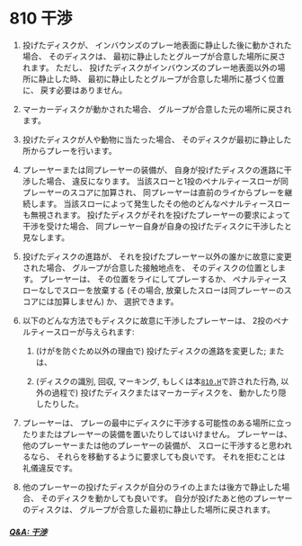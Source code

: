 # 810 干渉

1. 投げたディスクが、
インバウンズのプレー地表面に静止した後に動かされた場合、
そのディスクは、
最初に静止したとグループが合意した場所に戻されます。
ただし、
投げたディスクがインバウンズのプレー地表面以外の場所に静止した時、
最初に静止したとグループが合意した場所に基づく位置に、
戻す必要はありません。

1. マーカーディスクが動かされた場合、
グループが合意した元の場所に戻されます。

1. 投げたディスクが人や動物に当たった場合、
そのディスクが最初に静止した所からプレーを行います。



1. プレーヤーまたは同プレーヤーの装備が、
自身が投げたディスクの進路に干渉した場合、
違反になります。
当該スローと1投のペナルティースローが同プレーヤーのスコアに加算され、
同プレーヤーは直前のライからプレーを継続します。
当該スローによって発生したその他のどんなペナルティースローも無視されます。
投げたディスクがそれを投げたプレーヤーの要求によって干渉を受けた場合、
同プレーヤー自身が自身の投げたディスクに干渉したと見なします。

1. 投げたディスクの進路が、
それを投げたプレーヤー以外の誰かに故意に変更された場合、
グループが合意した接触地点を、
そのディスクの位置とします。
プレーヤーは、
その位置をライにしてプレーするか、
ペナルティースローなしでスローを放棄する
(その場合, 放棄したスローは同プレーヤーのスコアには加算しません)
か、
選択できます。

1. 以下のどんな方法でもディスクに故意に干渉したプレーヤーは、
2投のペナルティースローが与えられます:

    1. (けがを防ぐため以外の理由で)
    投げたディスクの進路を変更した;
    または、

    1. (ディスクの識別, 回収, マーキング, もしくは本[`810.H`](810)で許された行為, 以外の過程で)
    投げたディスクまたはマーカーディスクを、
    動かしたり隠したりした。

1. プレーヤーは、
プレーの最中にディスクに干渉する可能性のある場所に立ったりまたはプレーヤーの装備を置いたりしてはいけません。
プレーヤーは、
他のプレーヤーまたは他のプレーヤーの装備が、
スローに干渉すると思われるなら、
それらを移動するように要求しても良いです。
それを拒むことは礼儀違反です。

1. 他のプレーヤーの投げたディスクが自分のライの上または後方で静止した場合、
そのディスクを動かしても良いです。
自分が投げたあと他のプレーヤーのディスクは、
グループが合意した最初に静止した場所に戻されます。

##### [Q&A: 干渉](qa-int)
